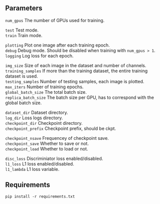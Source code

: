 ## Parameters
`num_gpus` The number of GPUs used for training. 

`test` Test mode. \
`train` Train mode. 

`plotting` Plot one image after each training epoch. \
`debug` Debug mode. Should be disabled when training with `num_gpus > 1`. \
`logging` Log loss for each epoch.

`img_size` Size of each image in the dataset and number of channels. \
`training_samples` If more than the training dataset, the entire training dataset is used. \
`testing_samples` Number of testing samples, each image is plotted. \
`max_iters` Number of training epochs. \
`global_batch_size` The total batch size.\
`replica_batch_size` The batch size per GPU, has to correspond with the global batch size.

`dataset_dir` Dataset directory. \
`log_dir` Loss logs directory.\
`checkpoint_dir` Checkpoint directory. \
`checkpoint_prefix` Checkpoint prefix, should be ckpt.

`checkpoint_nsave` Frequencey of checkpoint save.\
`checkpoint_save` Whether to save or not. \
`checkpoint_load` Whether to load or not.

`disc_loss` Discriminiator loss enabled/disabled.\
`l1_loss` L1 loss enabled/disabled. \
`l1_lambda` L1 loss variable.

## Requirements
`pip install -r requirements.txt`
